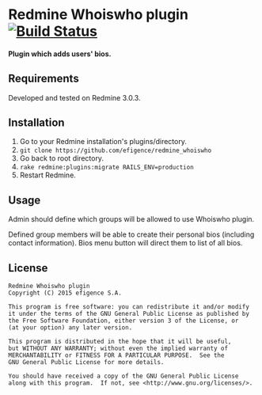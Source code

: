 # Redmine Whoiswho plugin [![Build Status](https://travis-ci.org/efigence/redmine_whoiswho.svg?branch=master)](https://travis-ci.org/efigence/redmine_whoiswho)

#### Plugin which adds users' bios.

## Requirements

Developed and tested on Redmine 3.0.3.

## Installation

1. Go to your Redmine installation's plugins/directory.
2. `git clone https://github.com/efigence/redmine_whoiswho`
3. Go back to root directory.
4. `rake redmine:plugins:migrate RAILS_ENV=production`
5. Restart Redmine.

## Usage

Admin should define which groups will be allowed to use Whoiswho plugin.

Defined group members will be able to create their personal bios (including contact information). Bios menu button will direct them to list of all bios.


## License

    Redmine Whoiswho plugin
    Copyright (C) 2015 efigence S.A.

    This program is free software: you can redistribute it and/or modify
    it under the terms of the GNU General Public License as published by
    the Free Software Foundation, either version 3 of the License, or
    (at your option) any later version.

    This program is distributed in the hope that it will be useful,
    but WITHOUT ANY WARRANTY; without even the implied warranty of
    MERCHANTABILITY or FITNESS FOR A PARTICULAR PURPOSE.  See the
    GNU General Public License for more details.

    You should have received a copy of the GNU General Public License
    along with this program.  If not, see <http://www.gnu.org/licenses/>.
